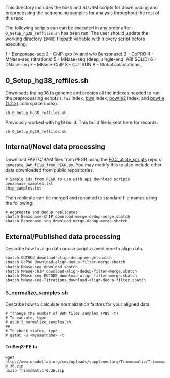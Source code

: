 This directory includes the bash and SLURM scripts for downloading and preprocessing the sequencing samples for analysis throughout the rest of this repo.

The following scripts can can be executed in any order after `0_Setup_hg38_reffiles.sh` has been run. The user should update the working directory (`$WRK`) filepath variable within every script before executing.

1 - Benzonase-seq
2 - ChIP-exo (w and w/o Benzonase)
3 - CoPRO
4 - MNase-seq (titrations)
5 - MNase-seq (deep, single-end, ABI SOLiD)
6 - DNase-seq
7 - MNase-ChIP
8 - CUTRUN
9 - Global calculations

## 0_Setup_hg38_reffiles.sh

Downloads the hg38.fa genome and creates all the indexes needed to run the preprocessing scripts (`.fai` index, [bwa](https://bio-bwa.sourceforge.net/bwa.shtml) index, [bowtie2](https://bowtie-bio.sourceforge.net/bowtie2/manual.shtml#the-bowtie2-build-indexer) index, and [bowtie (1.2.3)](https://bowtie-bio.sourceforge.net/manual.shtml#the-bowtie-build-indexer) colorspace index).

```
sh 0_Setup_hg38_reffiles.sh
```

Previously worked with hg19 build. This build file is kept here for records:

```
sh 0_Setup_hg19_reffiles.sh
```

## Internal/Novel data processing

Download FASTQ/BAM files from PEGR using the [EGC_utility_scripts](https://github.com/CEGRcode/EGC_utility_scripts) repo's `generate_BAM_file_from_PEGR.py`. You may modify this to also include other data downloaded from public repositories.

```
# Sample ids from PEGR to use with api download scripts
benzonase_samples.txt
chip_samples.txt
```

Then replicate can be merged and renamed to standard file names using the following:

```
# Aggregate and dedup replicates
sbatch Benzonase-ChIP_download-merge-dedup-merge.sbatch
sbatch Benzonase-seq_download-merge-dedup-merge.sbatch
```

## External/Published data processing

Describe how to align data or use scripts saved here to align data.

```
sbatch CUTRUN_download-align-dedup-merge.sbatch
sbatch CoPRO_download-align-dedup-filter-merge.sbatch
sbatch DNase-seq_download.sbatch
sbatch MNase-ChIP_download-align-dedup-filter-merge.sbatch
sbatch MNase-seq-ENCODE_download-align-filter-merge.sbatch
sbatch MNase-seq-Titrations_download-align-dedup-filter.sbatch
```

### 3_normalize_samples.sh
Describe how to calculate normalization factors for your aligned data.

```
# ^change the number of BAM files samples (PBS -t)
# To execute, type
# qsub 3_normalize_samples.sh
##
# To check status, type
# qstat -u <myusername> -t
```

#### TruSeq3-PE.fa

```
wget http://www.usadellab.org/cms/uploads/supplementary/Trimmomatic/Trimmomatic-0.36.zip
unzip Trimmomatic-0.36.zip
```
